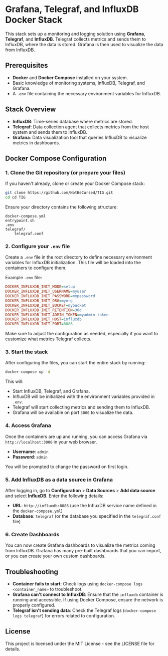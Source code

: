 # Grafana, Telegraf, and InfluxDB Docker Stack

This stack sets up a monitoring and logging solution using **Grafana**, **Telegraf**, and **InfluxDB**. Telegraf collects metrics and sends them to InfluxDB, where the data is stored. Grafana is then used to visualize the data from InfluxDB.

## Prerequisites

- **Docker** and **Docker Compose** installed on your system.
- Basic knowledge of monitoring systems, InfluxDB, Telegraf, and Grafana.
- A `.env` file containing the necessary environment variables for InfluxDB.

## Stack Overview

- **InfluxDB**: Time-series database where metrics are stored.
- **Telegraf**: Data collection agent that collects metrics from the host system and sends them to InfluxDB.
- **Grafana**: Data visualization tool that queries InfluxDB to visualize metrics in dashboards.

## Docker Compose Configuration

### 1. Clone the Git repository (or prepare your files)

If you haven't already, clone or create your Docker Compose stack:

```bash
git clone https://github.com/NotBeCursed/TIG.git
cd cd TIG
```

Ensure your directory contains the following structure:

```plaintext
docker-compose.yml
entrypoint.sh
.env
telegraf/
    telegraf.conf
```

### 2. Configure your `.env` file

Create a `.env` file in the root directory to define necessary environment variables for InfluxDB initialization. This file will be loaded into the containers to configure them.

Example `.env` file:

```ini
DOCKER_INFLUXDB_INIT_MODE=setup
DOCKER_INFLUXDB_INIT_USERNAME=myuser
DOCKER_INFLUXDB_INIT_PASSWORD=mypassword
DOCKER_INFLUXDB_INIT_ORG=myorg
DOCKER_INFLUXDB_INIT_BUCKET=mybucket
DOCKER_INFLUXDB_INIT_RETENTION=30d
DOCKER_INFLUXDB_INIT_ADMIN_TOKEN=myadmin-token
DOCKER_INFLUXDB_INIT_HOST=influxdb
DOCKER_INFLUXDB_INIT_PORT=8086
```

Make sure to adjust the configuration as needed, especially if you want to customize what metrics Telegraf collects.

### 3. Start the stack

After configuring the files, you can start the entire stack by running:

```bash
docker-compose up -d
```

This will:

- Start InfluxDB, Telegraf, and Grafana.
- InfluxDB will be initialized with the environment variables provided in `.env`.
- Telegraf will start collecting metrics and sending them to InfluxDB.
- Grafana will be available on port `3000` to visualize the data.

### 4. Access Grafana

Once the containers are up and running, you can access Grafana via `http://localhost:3000` in your web browser.

- **Username**: `admin`
- **Password**: `admin`

You will be prompted to change the password on first login.

### 5. Add InfluxDB as a data source in Grafana

After logging in, go to **Configuration** > **Data Sources** > **Add data source** and select **InfluxDB**. Enter the following details:

- **URL**: `http://influxdb:8086` (use the InfluxDB service name defined in the `docker-compose.yml`)
- **Database**: `telegraf` (or the database you specified in the `telegraf.conf` file)

### 6. Create Dashboards

You can now create Grafana dashboards to visualize the metrics coming from InfluxDB. Grafana has many pre-built dashboards that you can import, or you can create your own custom dashboards.

## Troubleshooting

- **Container fails to start**: Check logs using `docker-compose logs <container_name>` to troubleshoot.
- **Grafana can't connect to InfluxDB**: Ensure that the `influxdb` container is running and accessible. If using Docker Compose, ensure the network is properly configured.
- **Telegraf isn't sending data**: Check the Telegraf logs (`docker-compose logs telegraf`) for errors related to configuration.

## License
This project is licensed under the MIT License - see the LICENSE file for details.


